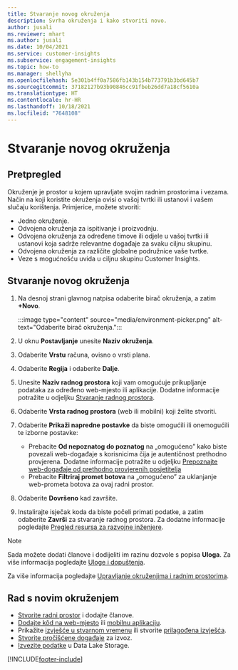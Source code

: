 ```yaml
---
title: Stvaranje novog okruženja
description: Svrha okruženja i kako stvoriti novo.
author: jusali
ms.reviewer: mhart
ms.author: jusali
ms.date: 10/04/2021
ms.service: customer-insights
ms.subservice: engagement-insights
ms.topic: how-to
ms.manager: shellyha
ms.openlocfilehash: 5e301b4ff0a7586fb143b154b773791b3bd645b7
ms.sourcegitcommit: 37182127b93b90846cc91fbeb26dd7a18cf5610a
ms.translationtype: HT
ms.contentlocale: hr-HR
ms.lasthandoff: 10/18/2021
ms.locfileid: "7648108"
---
```

# <a name="create-a-new-environment"></a>Stvaranje novog okruženja 

## <a name="overview"></a>Pretpregled

Okruženje je prostor u kojem upravljate svojim radnim prostorima i vezama. Način na koji koristite okruženja ovisi o vašoj tvrtki ili ustanovi i vašem slučaju korištenja. Primjerice, možete stvoriti:

- Jedno okruženje.
- Odvojena okruženja za ispitivanje i proizvodnju.
- Odvojena okruženja za određene timove ili odjele u vašoj tvrtki ili ustanovi koja sadrže relevantne događaje za svaku ciljnu skupinu.
- Odvojena okruženja za različite globalne podružnice vaše tvrtke.
- Veze s mogućnošću uvida u ciljnu skupinu Customer Insights.

## <a name="create-a-new-environment"></a>Stvaranje novog okruženja

1. Na desnoj strani glavnog natpisa odaberite birač okruženja, a zatim **+Novo**.

   :::image type="content" source="media/environment-picker.png" alt-text="Odaberite birač okruženja.":::

1. U oknu **Postavljanje** unesite **Naziv okruženja**.

1. Odaberite **Vrstu** računa, ovisno o vrsti plana.

1. Odaberite **Regija** i odaberite **Dalje**. 

1. Unesite **Naziv radnog prostora** koji vam omogućuje prikupljanje podataka za određeno web-mjesto ili aplikacije. Dodatne informacije potražite u odjeljku [Stvaranje radnog prostora](create-workspace.md).

1. Odaberite **Vrsta radnog prostora** (web ili mobilni) koji želite stvoriti. 

1. Odaberite **Prikaži napredne postavke** da biste omogućili ili onemogućili te izborne postavke:

   - Prebacite **Od nepoznatog do poznatog** na „omogućeno” kako biste povezali web-događaje s korisnicima čija je autentičnost prethodno provjerena. Dodatne informacije potražite u odjeljku [Prepoznajte web-događaje od prethodno provjerenih posjetitelja](unknown-to-known.md)
   - Prebacite **Filtriraj promet botova** na „omogućeno” za uklanjanje web-prometa botova za ovaj radni prostor. 

1. Odaberite **Dovršeno** kad završite. 

1. Instalirajte isječak koda da biste počeli primati podatke, a zatim odaberite **Završi** za stvaranje radnog prostora. Za dodatne informacije pogledajte [Pregled resursa za razvojne inženjere](developer-resources.md).

> [!NOTE]
> Sada možete dodati članove i dodijeliti im razinu dozvole s popisa **Uloga**. Za više informacija pogledajte [Uloge i dopuštenja](user-roles.md). 

Za više informacija pogledajte [Upravljanje okruženjima i radnim prostorima](manage-environments-workspaces.md).

## <a name="work-with-your-new-environment"></a>Rad s novim okruženjem

- [Stvorite radni prostor](../engagement-insights/create-workspace.md) i dodajte članove.
- [Dodajte kôd na web-mjesto](../engagement-insights/instrument-website.md) ili [mobilnu aplikaciju](../engagement-insights/developer-resources.md#capture-events-from-mobile-apps).
- Prikažite [izvješće u stvarnom vremenu](../engagement-insights/view-reports.md) ili stvorite [prilagođena izvješća](../engagement-insights/custom-reports.md).
- [Stvorite pročišćene događaje](../engagement-insights/refined-events.md) za izvoz.
- [Izvezite podatke](../engagement-insights/export-events.md) u Data Lake Storage.

[!INCLUDE[footer-include](../includes/footer-banner.md)]
